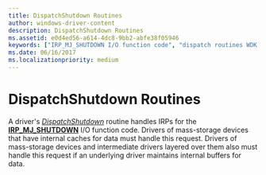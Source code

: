 ```yaml
---
title: DispatchShutdown Routines
author: windows-driver-content
description: DispatchShutdown Routines
ms.assetid: e0d4ed56-a614-4dc8-9bb2-abfe38f05946
keywords: ["IRP_MJ_SHUTDOWN I/O function code", "dispatch routines WDK kernel , DispatchShutdown routine", "DispatchShutdown routine", "shutdown dispatch routines WDK kernel"]
ms.date: 06/16/2017
ms.localizationpriority: medium
---
```


# DispatchShutdown Routines





A driver's [*DispatchShutdown*](https://msdn.microsoft.com/library/windows/hardware/ff543405) routine handles IRPs for the [**IRP\_MJ\_SHUTDOWN**](https://msdn.microsoft.com/library/windows/hardware/ff550807) I/O function code. Drivers of mass-storage devices that have internal caches for data must handle this request. Drivers of mass-storage devices and intermediate drivers layered over them also must handle this request if an underlying driver maintains internal buffers for data.

 

 




